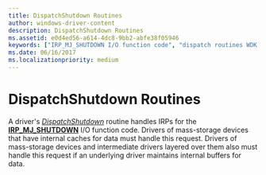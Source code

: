 ```yaml
---
title: DispatchShutdown Routines
author: windows-driver-content
description: DispatchShutdown Routines
ms.assetid: e0d4ed56-a614-4dc8-9bb2-abfe38f05946
keywords: ["IRP_MJ_SHUTDOWN I/O function code", "dispatch routines WDK kernel , DispatchShutdown routine", "DispatchShutdown routine", "shutdown dispatch routines WDK kernel"]
ms.date: 06/16/2017
ms.localizationpriority: medium
---
```


# DispatchShutdown Routines





A driver's [*DispatchShutdown*](https://msdn.microsoft.com/library/windows/hardware/ff543405) routine handles IRPs for the [**IRP\_MJ\_SHUTDOWN**](https://msdn.microsoft.com/library/windows/hardware/ff550807) I/O function code. Drivers of mass-storage devices that have internal caches for data must handle this request. Drivers of mass-storage devices and intermediate drivers layered over them also must handle this request if an underlying driver maintains internal buffers for data.

 

 




